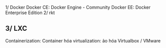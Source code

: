 1/ Docker
	Docker CE: Docker Engine - Community
	Docker EE: Docker Enterprise Edition
2/ rkt

3/ LXC
---------------------------------------------
Containerization: Container hóa
virtualization: ảo hóa
	Virtualbox / VMware
